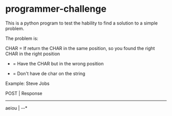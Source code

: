 programmer-challenge
==================

This is a python program to test the hability to find a solution to a simple problem.

The problem is:

CHAR = If return the CHAR in the same position, so you found the right CHAR in the right position
- = Have the CHAR but in the wrong position
* = Don't have de char on the string


Example:
Steve Jobs


POST    | Response
-------   ---------
aeiou | *-*-*
